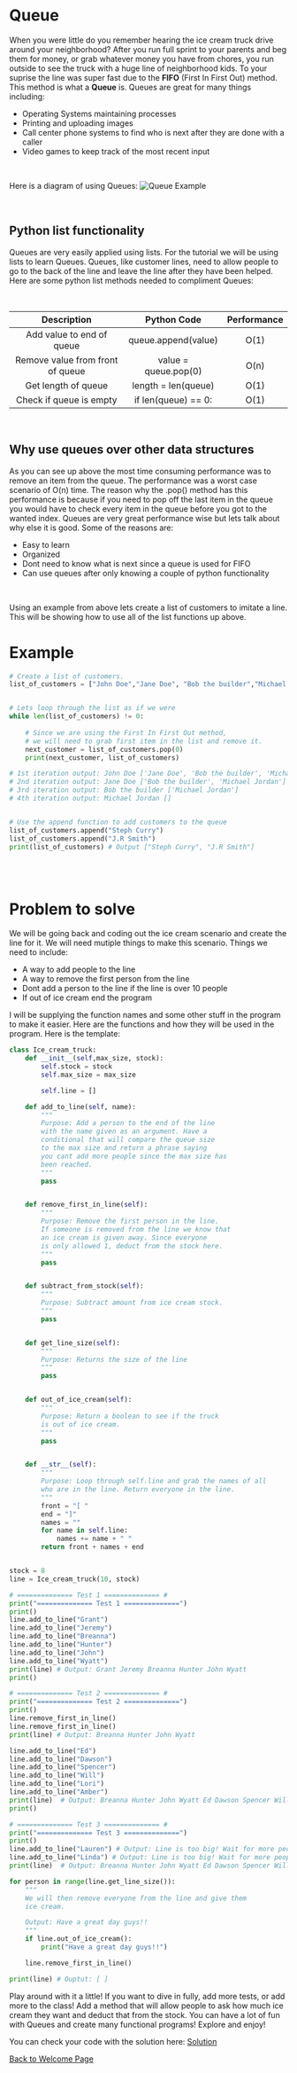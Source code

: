 # Queue
When you were little do you remember hearing the ice cream truck drive around your neighborhood? After you run full sprint to your parents and beg them for money, or grab whatever money you have from chores, you run outside to see the truck with a huge line of neighborhood kids. To your suprise the line was super fast due to the **FIFO** (First In First Out) method. This method is what a **Queue** is. Queues are great for many things including:

* Operating Systems maintaining processes
* Printing and uploading images
* Call center phone systems to find who is next after they are done with a caller
* Video games to keep track of the most recent input 

<br>

Here is a diagram of using Queues:
![Queue Example](Images/QueueExample.png)

<br>

## Python list functionality
Queues are very easily applied using lists. For the tutorial we will be using lists to learn Queues. Queues, like customer lines, need to allow people to go to the back of the line and leave the line after they have been helped. Here are some python list methods needed to compliment Queues:

<br>

|       Description         |      Python Code      |     Performance     | 
|      :-----------:        |     :------------:    |     :-----------:   |
|Add value to end of queue  |  queue.append(value)  |         O(1)        |
|Remove value from front of queue| value = queue.pop(0)|      O(n)        |
|Get length of queue        |   length = len(queue) |         O(1)        |
|Check if queue is empty    | if len(queue) == 0:   |         O(1)        |

<br>

## Why use queues over other data structures
As you can see up above the most time consuming performance was to remove an item from the queue. The performance was a worst case scenario of O(n) time. The reason why the .pop() method has this performance is because if you need to pop off the last item in the queue you would have to check every item in the queue before you got to the wanted index. Queues are very great performance wise but lets talk about why else it is good. Some of the reasons are:

* Easy to learn
* Organized
* Dont need to know what is next since a queue is used for FIFO
* Can use queues after only knowing a couple of python functionality

<br>

Using an example from above lets create a list of customers to imitate a line. This will be showing how to use all of the list functions up above.

# Example

``` python
# Create a list of customers.
list_of_customers = ["John Doe","Jane Doe", "Bob the builder","Michael Jordan"]


# Lets loop through the list as if we were 
while len(list_of_customers) != 0:
    
    # Since we are using the First In First Out method,
    # we will need to grab first item in the list and remove it.
    next_customer = list_of_customers.pop(0)
    print(next_customer, list_of_customers) 

# 1st iteration output: John Doe ['Jane Doe', 'Bob the builder', 'Michael Jordan']
# 2nd iteration output: Jane Doe ['Bob the builder', 'Michael Jordan']
# 3rd iteration output: Bob the builder ['Michael Jordan']
# 4th iteration output: Michael Jordan []


# Use the append function to add customers to the queue
list_of_customers.append("Steph Curry")
list_of_customers.append("J.R Smith") 
print(list_of_customers) # Output ["Steph Curry", "J.R Smith"]
```
<br>
<br>

# Problem to solve
We will be going back and coding out the ice cream scenario and create the line for it. We will need mutiple things to make this scenario. Things we need to include:
* A way to add people to the line
* A way to remove the first person from the line
* Dont add a person to the line if the line is over 10 people
* If out of ice cream end the program

I will be supplying the function names and some other stuff in the program to make it easier. Here are the functions and how they will be used in the program. Here is the template:

``` python
class Ice_cream_truck:
    def __init__(self,max_size, stock):
        self.stock = stock
        self.max_size = max_size

        self.line = []

    def add_to_line(self, name):
        """
        Purpose: Add a person to the end of the line
        with the name given as an argument. Have a 
        conditional that will compare the queue size
        to the max size and return a phrase saying
        you cant add more people since the max size has
        been reached.
        """
        pass


    def remove_first_in_line(self):
        """
        Purpose: Remove the first person in the line.
        If someone is removed from the line we know that
        an ice cream is given away. Since everyone
        is only allowed 1, deduct from the stock here.
        """
        pass


    def subtract_from_stock(self):
        """
        Purpose: Subtract amount from ice cream stock.
        """
        pass


    def get_line_size(self):
        """
        Purpose: Returns the size of the line
        """
        pass


    def out_of_ice_cream(self):
        """
        Purpose: Return a boolean to see if the truck
        is out of ice cream.
        """
        pass


    def __str__(self):
        """
        Purpose: Loop through self.line and grab the names of all
        who are in the line. Return everyone in the line.
        """
        front = "[ "
        end = "]"
        names = ""
        for name in self.line:
            names += name + " "
        return front + names + end


stock = 8
line = Ice_cream_truck(10, stock)

# ============== Test 1 ============== #
print("============== Test 1 ==============")
print()
line.add_to_line("Grant") 
line.add_to_line("Jeremy")
line.add_to_line("Breanna")
line.add_to_line("Hunter")
line.add_to_line("John")
line.add_to_line("Wyatt")
print(line) # Output: Grant Jeremy Breanna Hunter John Wyatt
print()

# ============== Test 2 ============== #
print("============== Test 2 ==============")
print()
line.remove_first_in_line()
line.remove_first_in_line()
print(line) # Output: Breanna Hunter John Wyatt

line.add_to_line("Ed")
line.add_to_line("Dawson")
line.add_to_line("Spencer")
line.add_to_line("Will")
line.add_to_line("Lori")
line.add_to_line("Amber")
print(line)  # Output: Breanna Hunter John Wyatt Ed Dawson Spencer Will Lori Amber
print()

# ============== Test 3 ============== #
print("============== Test 3 ==============")
print()
line.add_to_line("Lauren") # Output: Line is too big! Wait for more people to leave.
line.add_to_line("Linda") # Output: Line is too big! Wait for more people to leave.
print(line)  # Output: Breanna Hunter John Wyatt Ed Dawson Spencer Will Lori Amber

for person in range(line.get_line_size()):
    """
    We will then remove everyone from the line and give them
    ice cream. 

    Output: Have a great day guys!!
    """
    if line.out_of_ice_cream():
        print("Have a great day guys!!")

    line.remove_first_in_line()

print(line) # Ouptut: [ ]
``` 
Play around with it a little! If you want to dive in fully, add more tests, or add more to the class! Add a method that will allow people to ask how much ice cream they want and deduct that from the stock. You can have a lot of fun with Queues and create many functional programs! Explore and enjoy!


You can check your code with the solution here: [Solution](Queue_solution.py)

[Back to Welcome Page](Welcome.md)
